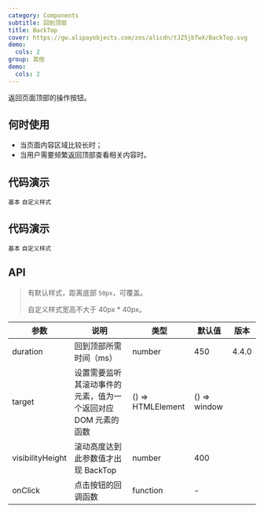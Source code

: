 ```yaml
---
category: Components
subtitle: 回到顶部
title: BackTop
cover: https://gw.alipayobjects.com/zos/alicdn/tJZ5jbTwX/BackTop.svg
demo:
  cols: 2
group: 其他
demo:
  cols: 2
---
```


返回页面顶部的操作按钮。

## 何时使用

- 当页面内容区域比较长时；
- 当用户需要频繁返回顶部查看相关内容时。

## 代码演示

<code src="./demo/basic.tsx">基本</code>
<code src="./demo/custom.tsx">自定义样式</code>

## 代码演示

<code src="./demo/basic.tsx">基本</code>
<code src="./demo/custom.tsx">自定义样式</code>

## API

> 有默认样式，距离底部 `50px`，可覆盖。
>
> 自定义样式宽高不大于 40px \* 40px。

| 参数             | 说明                                                          | 类型              | 默认值       | 版本  |
| ---------------- | ------------------------------------------------------------- | ----------------- | ------------ | ----- |
| duration         | 回到顶部所需时间（ms）                                        | number            | 450          | 4.4.0 |
| target           | 设置需要监听其滚动事件的元素，值为一个返回对应 DOM 元素的函数 | () => HTMLElement | () => window |       |
| visibilityHeight | 滚动高度达到此参数值才出现 BackTop                            | number            | 400          |       |
| onClick          | 点击按钮的回调函数                                            | function          | -            |       |
